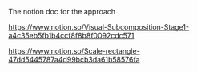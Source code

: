 The notion doc for the approach



https://www.notion.so/Visual-Subcomposition-Stage1-a4c35eb5fb1b4ccf8f8b8f0092cdc571

https://www.notion.so/Scale-rectangle-47dd5445787a4d99bcb3da61b58576fa